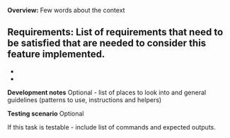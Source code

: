 **Overview:**
Few words about the context

**Requirements:**
List of requirements that need to be satisfied that are needed to consider this feature implemented.
-
-
-

**Development notes**
Optional - list of places to look into and general guidelines (patterns to use, instructions and helpers)

**Testing scenario**
Optional

If this task is testable - include list of commands and expected outputs.
